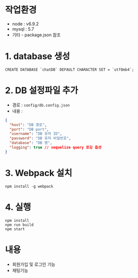 # 작업환경
* node : v6.9.2
* mysql : 5.7
* 기타 - package.json 참조

# 1. database 생성
``` query
CREATE DATABASE `chatDB` DEFAULT CHARACTER SET = `utf8mb4`;
```

# 2. DB 설정파일 추가
* 경로 : `config/db.config.json`
* 내용 : 
``` json
{
  "host": "DB 경로",
  "port": "DB port",
  "username": "DB 유저 ID",
  "password": "DB 유저 비밀번호",
  "database": "DB 명",
  "logging": true // sequelize query 로깅 옵션
}
```

# 3. Webpack 설치
```
npm install -g webpack
```

# 4. 실행
```
npm install
npm run build
npm start
```

# 내용
* 회원가입 및 로그인 기능
* 채팅기능